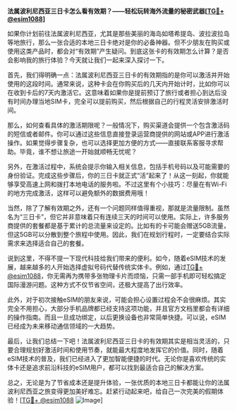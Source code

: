 **法属波利尼西亚三日卡怎么看有效期？——轻松玩转海外流量的秘密武器[[TG💪+ @esim1088](https://t.me/s/esim1088)]**

如果你计划前往法属波利尼西亚，尤其是那些美丽的海岛如塔希提岛、波拉波拉岛等地旅行，那么一张合适的本地三日卡绝对是你的必备神器。但不少朋友在购买或使用这类产品时，都会对“有效期”产生疑问。到底这张卡的有效期怎么计算？是否会影响我的旅行体验？今天就让我们一起来深入探讨一下。

首先，我们得明确一点：法属波利尼西亚三日卡的有效期指的是你可以激活并开始使用的这段时间。通常来说，这种卡会在你购买后的几天内开始计时，比如你可以在收到卡后的7天内激活它。这意味着如果你是提前预订了旅行或者担心到达后没有时间办理当地SIM卡，完全可以提前购买，然后根据自己的行程灵活安排激活时间。

那么，如何查看具体的激活期限呢？一般情况下，购买渠道会提供一个包含激活码的短信或者邮件。你可以通过这些信息直接登录运营商提供的网站或APP进行激活操作。如果觉得步骤复杂，也可以选择更加方便的方式——直接联系客服寻求帮助。毕竟，谁不想让旅途一开始就顺畅无忧呢？

另外，在激活过程中，系统会提示你输入相关信息，包括手机号码以及可能需要的身份验证。完成这些步骤后，你的三日卡就正式“活”起来了！从这一刻起，你就能够享受高速上网和拨打本地电话的服务啦。不过这里有个小技巧：尽量在有Wi-Fi的地方完成激活，这样可以避免额外的数据费用哦！

当然，除了了解有效期之外，还有一个问题同样值得重视，那就是流量限制。虽然名为“三日卡”，但它并非意味着只有连续三天的时间可以使用。实际上，许多服务商提供的套餐都是基于累计的总流量来设定的。比如有的卡可能会赠送5GB流量，但这5GB可以分散到整个旅程中使用。因此，我们在规划行程时，一定要结合实际需求来选择适合自己的套餐。

说到这里，不得不提一下现代科技给我们带来的便利。如今，随着eSIM技术的发展，越来越多的人开始选择虚拟号码代替传统实体卡。例如，通过[TG💪+ @esim1088](https://t.me/s/esim1088)，你无需再为携带多张物理卡片而烦恼，只需一部手机即可轻松搞定国际漫游问题。这种方式不仅节省空间，还极大提高了出行效率。

此外，对于初次接触eSIM的朋友来说，可能会担心设置过程会不会很麻烦。其实完全不用担心，大部分手机品牌都已经支持这项功能，并且官方文档里都会有详细的操作指南。而且一旦成功绑定，以后更换设备也非常简单快捷。可以说，eSIM已经成为未来移动通信领域的一大趋势。

最后，让我们总结一下吧！法属波利尼西亚三日卡的有效期其实是相当灵活的，只要合理规划好激活时间和使用节奏，就能最大程度地发挥它的价值。同时，随着eSIM技术的普及，我们已经进入了更加智能便捷的时代。无论你是喜欢传统的实体卡还是追求前沿科技的eSIM用户，都可以找到最适合自己的解决方案。

总之，无论是为了节省成本还是提升体验，一张优质的本地三日卡都能让你的法属波利尼西亚之旅变得更加美好难忘。赶紧行动起来吧，给自己一次完美的假期体验！[[TG💪+ @esim1088](https://t.me/s/esim1088) ![Image](https://i.postimg.cc/4NQfJmqS/Snipaste-2025-05-13-00-14-12.png)]